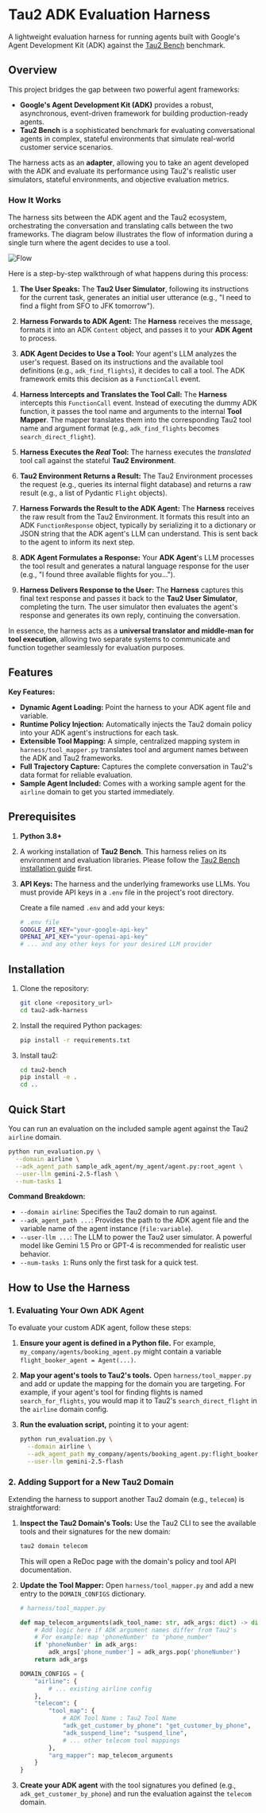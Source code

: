 # Tau2 ADK Evaluation Harness

A lightweight evaluation harness for running agents built with Google's Agent Development Kit (ADK) against the [Tau2 Bench](https://github.com/sierra-research/tau2-bench) benchmark.

## Overview

This project bridges the gap between two powerful agent frameworks:

*   **Google's Agent Development Kit (ADK)** provides a robust, asynchronous, event-driven framework for building production-ready agents.
*   **Tau2 Bench** is a sophisticated benchmark for evaluating conversational agents in complex, stateful environments that simulate real-world customer service scenarios.

The harness acts as an **adapter**, allowing you to take an agent developed with the ADK and evaluate its performance using Tau2's realistic user simulators, stateful environments, and objective evaluation metrics.

### How It Works

The harness sits between the ADK agent and the Tau2 ecosystem, orchestrating the conversation and translating calls between the two frameworks. The diagram below illustrates the flow of information during a single turn where the agent decides to use a tool.

![Flow](assets/flow.png)

Here is a step-by-step walkthrough of what happens during this process:

1.  **The User Speaks:** The **Tau2 User Simulator**, following its instructions for the current task, generates an initial user utterance (e.g., "I need to find a flight from SFO to JFK tomorrow").

2.  **Harness Forwards to ADK Agent:** The **Harness** receives the message, formats it into an ADK `Content` object, and passes it to your **ADK Agent** to process.

3.  **ADK Agent Decides to Use a Tool:** Your agent's LLM analyzes the user's request. Based on its instructions and the available tool definitions (e.g., `adk_find_flights`), it decides to call a tool. The ADK framework emits this decision as a `FunctionCall` event.

4.  **Harness Intercepts and Translates the Tool Call:** The **Harness** intercepts this `FunctionCall` event. Instead of executing the dummy ADK function, it passes the tool name and arguments to the internal **Tool Mapper**. The mapper translates them into the corresponding Tau2 tool name and argument format (e.g., `adk_find_flights` becomes `search_direct_flight`).

5.  **Harness Executes the *Real* Tool:** The harness executes the *translated* tool call against the stateful **Tau2 Environment**.

6.  **Tau2 Environment Returns a Result:** The Tau2 Environment processes the request (e.g., queries its internal flight database) and returns a raw result (e.g., a list of Pydantic `Flight` objects).

7.  **Harness Forwards the Result to the ADK Agent:** The **Harness** receives the raw result from the Tau2 Environment. It formats this result into an ADK `FunctionResponse` object, typically by serializing it to a dictionary or JSON string that the ADK agent's LLM can understand. This is sent back to the agent to inform its next step.

8.  **ADK Agent Formulates a Response:** Your **ADK Agent**'s LLM processes the tool result and generates a natural language response for the user (e.g., "I found three available flights for you...").

9.  **Harness Delivers Response to the User:** The **Harness** captures this final text response and passes it back to the **Tau2 User Simulator**, completing the turn. The user simulator then evaluates the agent's response and generates its own reply, continuing the conversation.

In essence, the harness acts as a **universal translator and middle-man for tool execution**, allowing two separate systems to communicate and function together seamlessly for evaluation purposes.

## Features

**Key Features:**
*   **Dynamic Agent Loading:** Point the harness to your ADK agent file and variable.
*   **Runtime Policy Injection:** Automatically injects the Tau2 domain policy into your ADK agent's instructions for each task.
*   **Extensible Tool Mapping:** A simple, centralized mapping system in `harness/tool_mapper.py` translates tool and argument names between the ADK and Tau2 frameworks.
*   **Full Trajectory Capture:** Captures the complete conversation in Tau2's data format for reliable evaluation.
*   **Sample Agent Included:** Comes with a working sample agent for the `airline` domain to get you started immediately.

## Prerequisites

1.  **Python 3.8+**
2.  A working installation of **Tau2 Bench**. This harness relies on its environment and evaluation libraries. Please follow the [Tau2 Bench installation guide](https://github.com/sierra-research/tau2-bench#installation) first.
3.  **API Keys:** The harness and the underlying frameworks use LLMs. You must provide API keys in a `.env` file in the project's root directory.

    Create a file named `.env` and add your keys:
    ```bash
    # .env file
    GOOGLE_API_KEY="your-google-api-key"
    OPENAI_API_KEY="your-openai-api-key"
    # ... and any other keys for your desired LLM provider
    ```

## Installation

1.  Clone the repository:
    ```bash
    git clone <repository_url>
    cd tau2-adk-harness
    ```

2.  Install the required Python packages:
    ```bash
    pip install -r requirements.txt
    ```

3.  Install tau2:
    ```bash
    cd tau2-bench
    pip install -e .
    cd ..
    ```


## Quick Start

You can run an evaluation on the included sample agent against the Tau2 `airline` domain.

```bash
python run_evaluation.py \
  --domain airline \
  --adk_agent_path sample_adk_agent/my_agent/agent.py:root_agent \
  --user-llm gemini-2.5-flash \
  --num-tasks 1
```

**Command Breakdown:**
*   `--domain airline`: Specifies the Tau2 domain to run against.
*   `--adk_agent_path ...`: Provides the path to the ADK agent file and the variable name of the agent instance (`file:variable`).
*   `--user-llm ...`: The LLM to power the Tau2 user simulator. A powerful model like Gemini 1.5 Pro or GPT-4 is recommended for realistic user behavior.
*   `--num-tasks 1`: Runs only the first task for a quick test.

## How to Use the Harness

### 1. Evaluating Your Own ADK Agent

To evaluate your custom ADK agent, follow these steps:

1.  **Ensure your agent is defined in a Python file.** For example, `my_company/agents/booking_agent.py` might contain a variable `flight_booker_agent = Agent(...)`.

2.  **Map your agent's tools to Tau2's tools.** Open `harness/tool_mapper.py` and add or update the mapping for the domain you are targeting. For example, if your agent's tool for finding flights is named `search_for_flights`, you would map it to Tau2's `search_direct_flight` in the `airline` domain config.

3.  **Run the evaluation script,** pointing it to your agent:
    ```bash
    python run_evaluation.py \
      --domain airline \
      --adk_agent_path my_company/agents/booking_agent.py:flight_booker_agent \
      --user-llm gemini-2.5-flash
    ```

### 2. Adding Support for a New Tau2 Domain

Extending the harness to support another Tau2 domain (e.g., `telecom`) is straightforward:

1.  **Inspect the Tau2 Domain's Tools:** Use the Tau2 CLI to see the available tools and their signatures for the new domain:
    ```bash
    tau2 domain telecom
    ```
    This will open a ReDoc page with the domain's policy and tool API documentation.

2.  **Update the Tool Mapper:** Open `harness/tool_mapper.py` and add a new entry to the `DOMAIN_CONFIGS` dictionary.

    ```python
    # harness/tool_mapper.py

    def map_telecom_arguments(adk_tool_name: str, adk_args: dict) -> dict:
        # Add logic here if ADK argument names differ from Tau2's
        # For example: map 'phoneNumber' to 'phone_number'
        if 'phoneNumber' in adk_args:
            adk_args['phone_number'] = adk_args.pop('phoneNumber')
        return adk_args

    DOMAIN_CONFIGS = {
        "airline": {
            # ... existing airline config
        },
        "telecom": {
            "tool_map": {
                # ADK Tool Name : Tau2 Tool Name
                "adk_get_customer_by_phone": "get_customer_by_phone",
                "adk_suspend_line": "suspend_line",
                # ... other telecom tool mappings
            },
            "arg_mapper": map_telecom_arguments
        }
    }
    ```

3.  **Create your ADK agent** with the tool signatures you defined (e.g., `adk_get_customer_by_phone`) and run the evaluation against the `telecom` domain.
